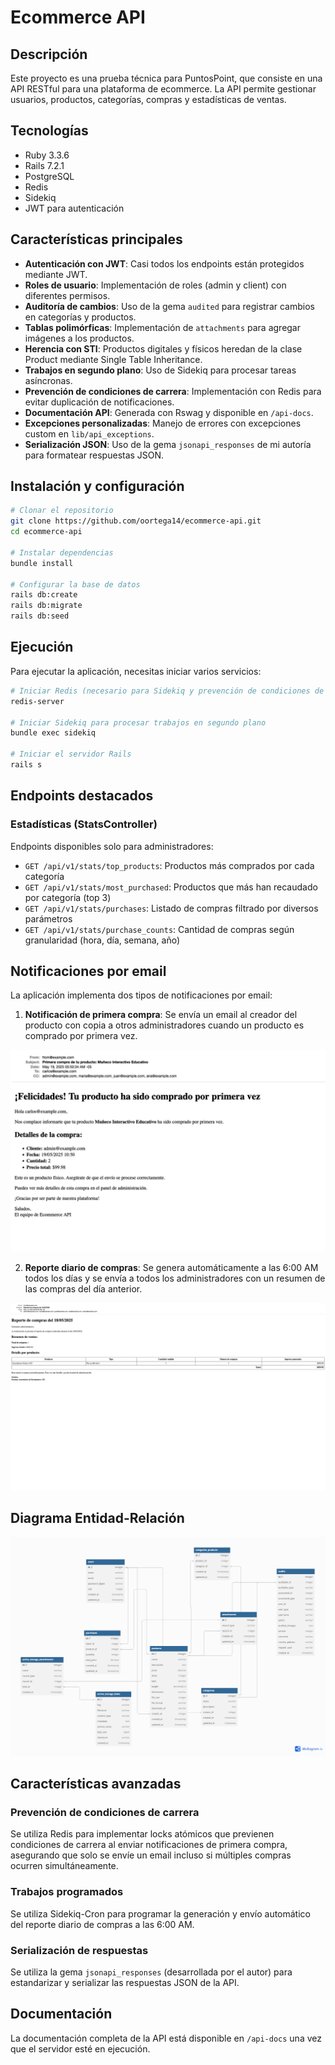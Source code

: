 # Ecommerce API

## Descripción

Este proyecto es una prueba técnica para PuntosPoint, que consiste en una API RESTful para una plataforma de ecommerce. La API permite gestionar usuarios, productos, categorías, compras y estadísticas de ventas.

## Tecnologías

- Ruby 3.3.6
- Rails 7.2.1
- PostgreSQL
- Redis
- Sidekiq
- JWT para autenticación

## Características principales

- **Autenticación con JWT**: Casi todos los endpoints están protegidos mediante JWT.
- **Roles de usuario**: Implementación de roles (admin y client) con diferentes permisos.
- **Auditoría de cambios**: Uso de la gema `audited` para registrar cambios en categorías y productos.
- **Tablas polimórficas**: Implementación de `attachments` para agregar imágenes a los productos.
- **Herencia con STI**: Productos digitales y físicos heredan de la clase Product mediante Single Table Inheritance.
- **Trabajos en segundo plano**: Uso de Sidekiq para procesar tareas asíncronas.
- **Prevención de condiciones de carrera**: Implementación con Redis para evitar duplicación de notificaciones.
- **Documentación API**: Generada con Rswag y disponible en `/api-docs`.
- **Excepciones personalizadas**: Manejo de errores con excepciones custom en `lib/api_exceptions`.
- **Serialización JSON**: Uso de la gema `jsonapi_responses` de mi autoría para formatear respuestas JSON.

## Instalación y configuración

```bash
# Clonar el repositorio
git clone https://github.com/oortega14/ecommerce-api.git
cd ecommerce-api

# Instalar dependencias
bundle install

# Configurar la base de datos
rails db:create
rails db:migrate
rails db:seed
```

## Ejecución

Para ejecutar la aplicación, necesitas iniciar varios servicios:

```bash
# Iniciar Redis (necesario para Sidekiq y prevención de condiciones de carrera)
redis-server

# Iniciar Sidekiq para procesar trabajos en segundo plano
bundle exec sidekiq

# Iniciar el servidor Rails
rails s
```

## Endpoints destacados

### Estadísticas (StatsController)

Endpoints disponibles solo para administradores:

- `GET /api/v1/stats/top_products`: Productos más comprados por cada categoría
- `GET /api/v1/stats/most_purchased`: Productos que más han recaudado por categoría (top 3)
- `GET /api/v1/stats/purchases`: Listado de compras filtrado por diversos parámetros
- `GET /api/v1/stats/purchase_counts`: Cantidad de compras según granularidad (hora, día, semana, año)

## Notificaciones por email

La aplicación implementa dos tipos de notificaciones por email:

1. **Notificación de primera compra**: Se envía un email al creador del producto con copia a otros administradores cuando un producto es comprado por primera vez.

![Email de primera compra](/docs/images/email-primera-compra.png)

2. **Reporte diario de compras**: Se genera automáticamente a las 6:00 AM todos los días y se envía a todos los administradores con un resumen de las compras del día anterior.

![Email de reporte diario](/docs/images/email-reporte-diario.png)

## Diagrama Entidad-Relación

![Diagrama ER](/docs/images/diagrama-er.png)

## Características avanzadas

### Prevención de condiciones de carrera

Se utiliza Redis para implementar locks atómicos que previenen condiciones de carrera al enviar notificaciones de primera compra, asegurando que solo se envíe un email incluso si múltiples compras ocurren simultáneamente.

### Trabajos programados

Se utiliza Sidekiq-Cron para programar la generación y envío automático del reporte diario de compras a las 6:00 AM.

### Serialización de respuestas

Se utiliza la gema `jsonapi_responses` (desarrollada por el autor) para estandarizar y serializar las respuestas JSON de la API.

## Documentación

La documentación completa de la API está disponible en `/api-docs` una vez que el servidor esté en ejecución.
